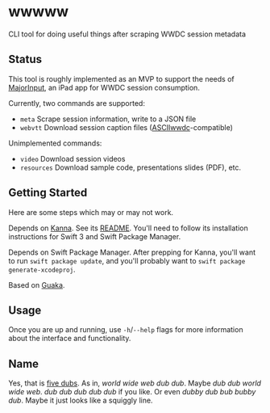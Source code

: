 # wwwww

CLI tool for doing useful things after scraping WWDC session metadata

## Status

This tool is roughly implemented as an MVP to support the needs of [MajorInput](http://github.com/rlwimi/major-input), an iPad app for WWDC session consumption.

Currently, two commands are supported:

- `meta` Scrape session information, write to a JSON file
- `webvtt` Download session caption files ([ASCIIwwdc](https://github.com/ASCIIwwdc/wwdc-session-transcripts)-compatible)

Unimplemented commands:

- `video` Download session videos
- `resources` Download sample code, presentations slides (PDF), etc.

## Getting Started

Here are some steps which may or may not work.

Depends on [Kanna](https://github.com/tid-kijyun/Kanna). See its [README](https://github.com/tid-kijyun/Kanna/blob/master/README.md). You'll need to follow its installation instructions for Swift 3 and Swift Package Manager.

Depends on Swift Package Manager. After prepping for Kanna, you'll want to run `swift package update`, and you'll probably want to `swift package generate-xcodeproj`.

Based on [Guaka](https://github.com/nsomar/Guaka).

## Usage

Once you are up and running, use `-h`/`--help` flags for more information about the interface and functionality.

## Name

Yes, that is [five dubs](http://www.theonion.com/blogpost/fuck-everything-were-doing-five-blades-11056). As in, _world wide web dub dub_. Maybe _dub dub world wide web_. _dub dub dub dub dub_ if you like. Or even _dubby dub bub bubby dub_. Maybe it just looks like a squiggly line.
